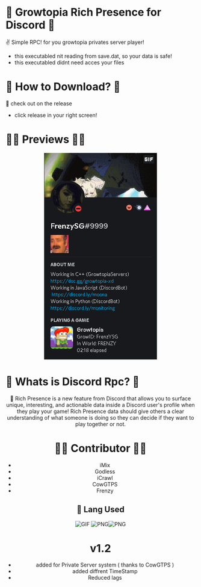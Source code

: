# 🎉 Growtopia Rich Presence for Discord 🎉
✌ Simple RPC! for you growtopia privates server player!
- this executabled nit reading from save.dat, so your data is safe!
- this executabled didnt need acces your files

# 🤷 How to Download? 🤷
🎠 check out on the release
- click release in your right screen!

# 🐱‍👤 Previews 🐱‍👤
<p align="center">
<img src="./bin/pajangan.jpg"/>
<a align="center">

# 👵 Whats is Discord Rpc? 🧓
🎊 Rich Presence is a new feature from Discord that allows you to surface unique, interesting, and actionable data inside a Discord user's profile when they play your game! Rich Presence data should give others a clear understanding of what someone is doing so they can decide if they want to play together or not.

# 🤼‍♀️ Contributor 🤼‍♀️
- iMix
- Godless
- iCrawl
- CowGTPS
- Frenzy
 
## 🎑 Lang Used
<img align="mid" alt="GIF" height="300px" src="https://emoji.gg/assets/emoji/6850_python_thonk.png" /> <img align="mid" alt="PNG" height="300px" src="https://emoji.gg/assets/emoji/thinkcpp.png" /><img align="mid" alt="PNG" height="300px" src="https://emoji.gg/assets/emoji/5604_JS_thonk.png" />
 
 # v1.2
 - added for Private Server system ( thanks to CowGTPS )
 - added diffrent TimeStamp
 - Reduced lags 
